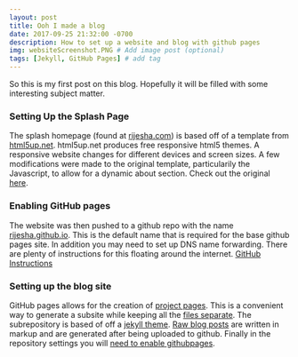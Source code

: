 ```yaml
---
layout: post
title: Ooh I made a blog
date: 2017-09-25 21:32:00 -0700
description: How to set up a website and blog with github pages
img: websiteScreenshot.PNG # Add image post (optional)
tags: [Jekyll, GitHub Pages] # add tag
---
```


So this is my first post on this blog. Hopefully it will be filled with some interesting subject matter.

### Setting Up the Splash Page

The splash homepage (found at [rijesha.com](rijesha.com)) is based off of a template from [html5up.net](https://html5up.net/). html5up.net produces free responsive html5 themes. A responsive website changes for different devices and screen sizes. A few modifications were made to the original template, particularily the Javascript, to allow for a dynamic about section. Check out the original [here](https://html5up.net/identity).

### Enabling GitHub pages

The website was then pushed to a github repo with the name [rijesha.github.io](https://github.com/rijesha/rijesha.github.io). This is the default name that is required for the base github pages site. In addition you may need to set up DNS name forwarding. There are plenty of instructions for this floating around the internet. [GitHub Instructions](https://help.github.com/articles/using-a-custom-domain-with-github-pages/)

### Setting up the blog site

GitHub pages allows for the creation of [project pages](https://help.github.com/articles/user-organization-and-project-pages/). This is a convenient way to generate a subsite while keeping all the [files separate](https://github.com/rijesha/blog). The subrepository is based of off a [jekyll theme](http://artemsheludko.pw/flexible-jekyll/). [Raw blog posts](https://github.com/rijesha/blog/tree/master/_posts) are written in markup and are generated after being uploaded to github. Finally in the repository settings you will [need to enable githubpages](https://help.github.com/articles/configuring-a-publishing-source-for-github-pages/).



